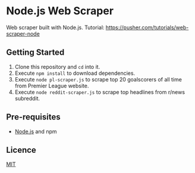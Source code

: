 # Node.js Web Scraper

Web scraper built with Node.js. Tutorial: https://pusher.com/tutorials/web-scraper-node

## Getting Started

1. Clone this repository and `cd` into it.
2. Execute `npm install` to download dependencies.
3. Execute `node pl-scraper.js` to scrape top 20 goalscorers of all time from Premier League website.
4. Execute `node reddit-scraper.js` to scrape top headlines from r/news subreddit.

## Pre-requisites

- [Node.js](https://nodejs.org/en) and npm

## Licence

[MIT](https://opensource.org/licenses/MIT)

